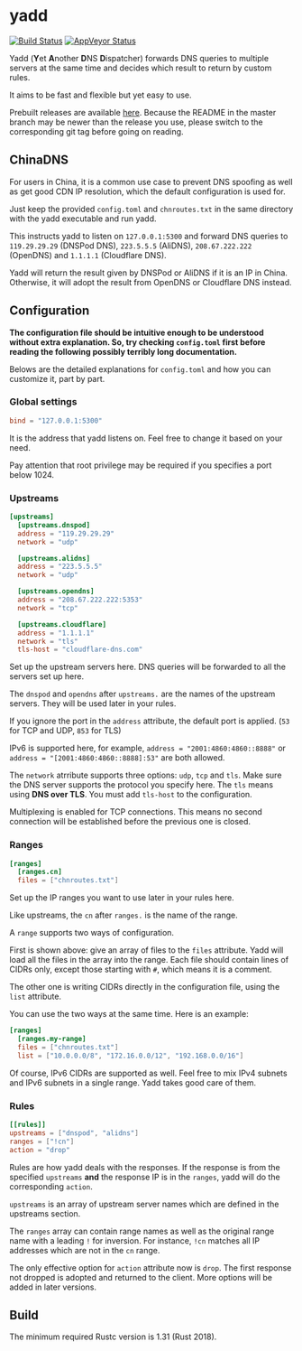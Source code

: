 # yadd

[![Build Status](https://travis-ci.org/sticnarf/yadd.svg?branch=master)](https://travis-ci.org/sticnarf/yadd) [![AppVeyor Status](https://ci.appveyor.com/api/projects/status/github/sticnarf/yadd?branch=master&svg=true)](https://ci.appveyor.com/project/sticnarf/yadd)

Yadd (**Y**et **A**nother **D**NS **D**ispatcher) forwards DNS queries to multiple servers at the same time and decides which result to return by custom rules.

It aims to be fast and flexible but yet easy to use.

Prebuilt releases are available [here](https://github.com/sticnarf/yadd/releases). Because the README in the master branch may be newer than the release you use, please switch to the corresponding git tag before going on reading.

## ChinaDNS

For users in China, it is a common use case to prevent DNS spoofing as well as get good CDN IP resolution, which the default configuration is used for.

Just keep the provided `config.toml` and `chnroutes.txt` in the same directory with the yadd executable and run yadd.

This instructs yadd to listen on `127.0.0.1:5300` and forward DNS queries to `119.29.29.29` (DNSPod DNS), `223.5.5.5` (AliDNS), `208.67.222.222` (OpenDNS) and `1.1.1.1` (Cloudflare DNS).

Yadd will return the result given by DNSPod or AliDNS if it is an IP in China. Otherwise, it will adopt the result from OpenDNS or Cloudflare DNS instead.

## Configuration

**The configuration file should be intuitive enough to be understood without extra explanation. So, try checking `config.toml` first before reading the following possibly terribly long documentation.**

Belows are the detailed explanations for `config.toml` and how you can customize it, part by part.

### Global settings

```toml
bind = "127.0.0.1:5300"
```

It is the address that yadd listens on. Feel free to change it based on your need.

Pay attention that root privilege may be required if you specifies a port below 1024.

### Upstreams

```toml
[upstreams]
  [upstreams.dnspod]
  address = "119.29.29.29"
  network = "udp"

  [upstreams.alidns]
  address = "223.5.5.5"
  network = "udp"

  [upstreams.opendns]
  address = "208.67.222.222:5353"
  network = "tcp"

  [upstreams.cloudflare]
  address = "1.1.1.1"
  network = "tls"
  tls-host = "cloudflare-dns.com"
```

Set up the upstream servers here. DNS queries will be forwarded to all the servers set up here.

The `dnspod` and `opendns` after `upstreams.` are the names of the upstream servers. They will be used later in your rules.

If you ignore the port in the `address` attribute, the default port is applied. (`53` for TCP and UDP, `853` for TLS)

IPv6 is supported here, for example, `address = "2001:4860:4860::8888"` or `address = "[2001:4860:4860::8888]:53"` are both allowed.

The `network` atrribute supports three options: `udp`, `tcp` and `tls`. Make sure the DNS server supports the protocol you specify here.
The `tls` means using **DNS over TLS**. You must add `tls-host` to the configuration.

Multiplexing is enabled for TCP connections. This means no second connection will be established before the previous one is closed.

### Ranges

```toml
[ranges]
  [ranges.cn]
  files = ["chnroutes.txt"]
```

Set up the IP ranges you want to use later in your rules here.

Like upstreams, the `cn` after `ranges.` is the name of the range.

A `range` supports two ways of configuration.

First is shown above: give an array of files to the `files` attribute. Yadd will load all the files in the array into the range. Each file should contain lines of CIDRs only, except those starting with `#`, which means it is a comment.

The other one is writing CIDRs directly in the configuration file, using the `list` attribute.

You can use the two ways at the same time. Here is an example:

```toml
[ranges]
  [ranges.my-range]
  files = ["chnroutes.txt"]
  list = ["10.0.0.0/8", "172.16.0.0/12", "192.168.0.0/16"]
```

Of course, IPv6 CIDRs are supported as well. Feel free to mix IPv4 subnets and IPv6 subnets in a single range. Yadd takes good care of them.

### Rules

```toml
[[rules]]
upstreams = ["dnspod", "alidns"]
ranges = ["!cn"]
action = "drop"
```

Rules are how yadd deals with the responses. If the response is from the specified `upstreams` **and** the response IP is in the `ranges`, yadd will do the corresponding `action`.

`upstreams` is an array of upstream server names which are defined in the upstreams section.

The `ranges` array can contain range names as well as the original range name with a leading `!` for inversion. For instance, `!cn` matches all IP addresses which are not in the `cn` range.

The only effective option for `action` attribute now is `drop`. The first response not dropped is adopted and returned to the client. More options will be added in later versions.

## Build

The minimum required Rustc version is 1.31 (Rust 2018).
